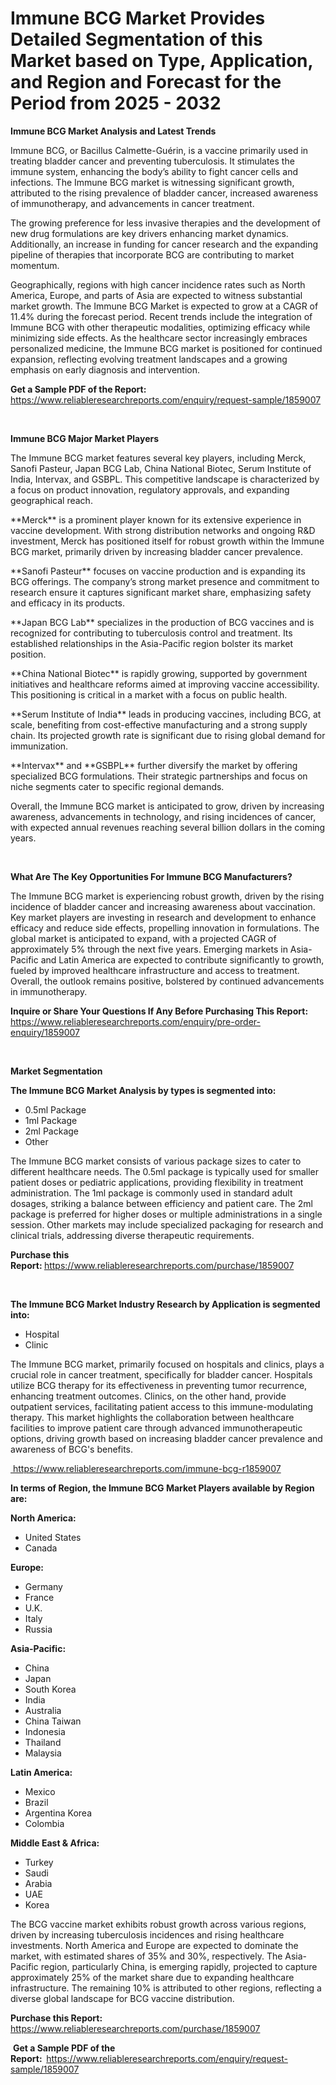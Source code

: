 <p><h1>Immune BCG Market Provides Detailed Segmentation of this Market based on Type, Application, and Region and Forecast for the Period from 2025 - 2032</h1></p><p><strong>Immune BCG Market Analysis and Latest Trends</strong></p>
<p><p>Immune BCG, or Bacillus Calmette-Guérin, is a vaccine primarily used in treating bladder cancer and preventing tuberculosis. It stimulates the immune system, enhancing the body’s ability to fight cancer cells and infections. The Immune BCG market is witnessing significant growth, attributed to the rising prevalence of bladder cancer, increased awareness of immunotherapy, and advancements in cancer treatment. </p><p>The growing preference for less invasive therapies and the development of new drug formulations are key drivers enhancing market dynamics. Additionally, an increase in funding for cancer research and the expanding pipeline of therapies that incorporate BCG are contributing to market momentum. </p><p>Geographically, regions with high cancer incidence rates such as North America, Europe, and parts of Asia are expected to witness substantial market growth. The Immune BCG Market is expected to grow at a CAGR of 11.4% during the forecast period. Recent trends include the integration of Immune BCG with other therapeutic modalities, optimizing efficacy while minimizing side effects. As the healthcare sector increasingly embraces personalized medicine, the Immune BCG market is positioned for continued expansion, reflecting evolving treatment landscapes and a growing emphasis on early diagnosis and intervention.</p></p>
<p><strong>Get a Sample PDF of the Report:&nbsp;</strong> <a href="https://www.reliableresearchreports.com/enquiry/request-sample/1859007?utm_campaign=2111&utm_medium=2&utm_source=Github&utm_content=ia&utm_term=19042025&utm_id=immune-bcg">https://www.reliableresearchreports.com/enquiry/request-sample/1859007</a></p>
<p>&nbsp;</p>
<p><strong>Immune BCG Major Market Players</strong></p>
<p><p>The Immune BCG market features several key players, including Merck, Sanofi Pasteur, Japan BCG Lab, China National Biotec, Serum Institute of India, Intervax, and GSBPL. This competitive landscape is characterized by a focus on product innovation, regulatory approvals, and expanding geographical reach.</p><p>**Merck** is a prominent player known for its extensive experience in vaccine development. With strong distribution networks and ongoing R&D investment, Merck has positioned itself for robust growth within the Immune BCG market, primarily driven by increasing bladder cancer prevalence.</p><p>**Sanofi Pasteur** focuses on vaccine production and is expanding its BCG offerings. The company’s strong market presence and commitment to research ensure it captures significant market share, emphasizing safety and efficacy in its products.</p><p>**Japan BCG Lab** specializes in the production of BCG vaccines and is recognized for contributing to tuberculosis control and treatment. Its established relationships in the Asia-Pacific region bolster its market position.</p><p>**China National Biotec** is rapidly growing, supported by government initiatives and healthcare reforms aimed at improving vaccine accessibility. This positioning is critical in a market with a focus on public health.</p><p>**Serum Institute of India** leads in producing vaccines, including BCG, at scale, benefiting from cost-effective manufacturing and a strong supply chain. Its projected growth rate is significant due to rising global demand for immunization.</p><p>**Intervax** and **GSBPL** further diversify the market by offering specialized BCG formulations. Their strategic partnerships and focus on niche segments cater to specific regional demands.</p><p>Overall, the Immune BCG market is anticipated to grow, driven by increasing awareness, advancements in technology, and rising incidences of cancer, with expected annual revenues reaching several billion dollars in the coming years.</p></p>
<p>&nbsp;</p>
<p><strong>What Are The Key Opportunities For Immune BCG Manufacturers?</strong></p>
<p><p>The Immune BCG market is experiencing robust growth, driven by the rising incidence of bladder cancer and increasing awareness about vaccination. Key market players are investing in research and development to enhance efficacy and reduce side effects, propelling innovation in formulations. The global market is anticipated to expand, with a projected CAGR of approximately 5% through the next five years. Emerging markets in Asia-Pacific and Latin America are expected to contribute significantly to growth, fueled by improved healthcare infrastructure and access to treatment. Overall, the outlook remains positive, bolstered by continued advancements in immunotherapy. </p></p>
<p><strong>Inquire or Share Your Questions If Any Before Purchasing This Report:</strong> <a href="https://www.reliableresearchreports.com/enquiry/pre-order-enquiry/1859007?utm_campaign=2111&utm_medium=2&utm_source=Github&utm_content=ia&utm_term=19042025&utm_id=immune-bcg">https://www.reliableresearchreports.com/enquiry/pre-order-enquiry/1859007</a></p>
<p>&nbsp;</p>
<p><strong>Market Segmentation</strong></p>
<p><strong>The Immune BCG Market Analysis by types is segmented into:</strong></p>
<p><ul><li>0.5ml Package</li><li>1ml Package</li><li>2ml Package</li><li>Other</li></ul></p>
<p><p>The Immune BCG market consists of various package sizes to cater to different healthcare needs. The 0.5ml package is typically used for smaller patient doses or pediatric applications, providing flexibility in treatment administration. The 1ml package is commonly used in standard adult dosages, striking a balance between efficiency and patient care. The 2ml package is preferred for higher doses or multiple administrations in a single session. Other markets may include specialized packaging for research and clinical trials, addressing diverse therapeutic requirements.</p></p>
<p><strong>Purchase this Report:&nbsp;</strong><a href="https://www.reliableresearchreports.com/purchase/1859007?utm_campaign=2111&utm_medium=2&utm_source=Github&utm_content=ia&utm_term=19042025&utm_id=immune-bcg">https://www.reliableresearchreports.com/purchase/1859007</a></p>
<p>&nbsp;</p>
<p><strong>The Immune BCG Market Industry Research by Application is segmented into:</strong></p>
<p><ul><li>Hospital</li><li>Clinic</li></ul></p>
<p><p>The Immune BCG market, primarily focused on hospitals and clinics, plays a crucial role in cancer treatment, specifically for bladder cancer. Hospitals utilize BCG therapy for its effectiveness in preventing tumor recurrence, enhancing treatment outcomes. Clinics, on the other hand, provide outpatient services, facilitating patient access to this immune-modulating therapy. This market highlights the collaboration between healthcare facilities to improve patient care through advanced immunotherapeutic options, driving growth based on increasing bladder cancer prevalence and awareness of BCG's benefits.</p></p>
<p><a href="https://www.reliableresearchreports.com/immune-bcg-r1859007?utm_campaign=2111&utm_medium=2&utm_source=Github&utm_content=ia&utm_term=19042025&utm_id=immune-bcg">&nbsp;https://www.reliableresearchreports.com/immune-bcg-r1859007</a></p>
<p><strong>In terms of Region, the Immune BCG Market Players available by Region are:</strong></p>
<p>
    <p> <strong> North America: </strong>
        <ul>
            <li>United States</li>
            <li>Canada</li>
        </ul>
        </p> 
    <p> <strong> Europe: </strong>
        <ul>
            <li>Germany</li>
            <li>France</li>
            <li>U.K.</li>
            <li>Italy</li>
            <li>Russia</li>
        </ul>
        </p> 
    <p> <strong> Asia-Pacific: </strong>
        <ul>
            <li>China</li>
            <li>Japan</li>
            <li>South Korea</li>
            <li>India</li>
            <li>Australia</li>
            <li>China Taiwan</li>
            <li>Indonesia</li>
            <li>Thailand</li>
            <li>Malaysia</li>
        </ul>
        </p> 
    <p> <strong> Latin America: </strong>
        <ul>
            <li>Mexico</li>
            <li>Brazil</li>
            <li>Argentina Korea</li>
            <li>Colombia</li>
        </ul>
        </p> 
    <p> <strong> Middle East & Africa: </strong>
        <ul>
            <li>Turkey</li>
            <li>Saudi</li>
            <li>Arabia</li>
            <li>UAE</li>
            <li>Korea</li>
        </ul>
    </p>
    </p>
<p><p>The BCG vaccine market exhibits robust growth across various regions, driven by increasing tuberculosis incidences and rising healthcare investments. North America and Europe are expected to dominate the market, with estimated shares of 35% and 30%, respectively. The Asia-Pacific region, particularly China, is emerging rapidly, projected to capture approximately 25% of the market share due to expanding healthcare infrastructure. The remaining 10% is attributed to other regions, reflecting a diverse global landscape for BCG vaccine distribution.</p></p>
<p><strong>Purchase this Report: </strong><a href="https://www.reliableresearchreports.com/purchase/1859007?utm_campaign=2111&utm_medium=2&utm_source=Github&utm_content=ia&utm_term=19042025&utm_id=immune-bcg">https://www.reliableresearchreports.com/purchase/1859007</a></p>
<p>&nbsp;<strong>Get a Sample PDF of the Report:&nbsp;&nbsp;</strong><a href="https://www.reliableresearchreports.com/enquiry/request-sample/1859007?utm_campaign=2111&utm_medium=2&utm_source=Github&utm_content=ia&utm_term=19042025&utm_id=immune-bcg">https://www.reliableresearchreports.com/enquiry/request-sample/1859007</a></p>
<p><strong></strong></p>
<p><p></p><p></p><p></p></p>